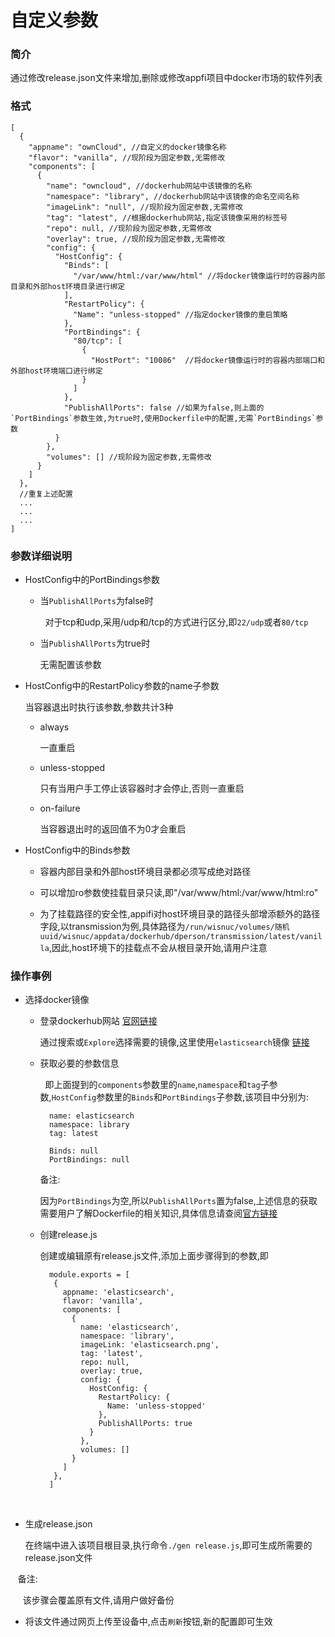 # 自定义参数

### 简介
通过修改release.json文件来增加,删除或修改appfi项目中docker市场的软件列表

### 格式
```
[
  {
    "appname": "ownCloud", //自定义的docker镜像名称
    "flavor": "vanilla", //现阶段为固定参数,无需修改
    "components": [
      {
        "name": "owncloud", //dockerhub网站中该镜像的名称
        "namespace": "library", //dockerhub网站中该镜像的命名空间名称
        "imageLink": "null", //现阶段为固定参数,无需修改
        "tag": "latest", //根据dockerhub网站,指定该镜像采用的标签号
        "repo": null, //现阶段为固定参数,无需修改
        "overlay": true, //现阶段为固定参数,无需修改
        "config": {
          "HostConfig": {
            "Binds": [
              "/var/www/html:/var/www/html" //将docker镜像运行时的容器内部目录和外部host环境目录进行绑定
            ],
            "RestartPolicy": {
              "Name": "unless-stopped" //指定docker镜像的重启策略
            },
            "PortBindings": {
              "80/tcp": [
                {
                  "HostPort": "10086"  //将docker镜像运行时的容器内部端口和外部host环境端口进行绑定
                }
              ]
            },
            "PublishAllPorts": false //如果为false,则上面的`PortBindings`参数生效,为true时,使用Dockerfile中的配置,无需`PortBindings`参数
          }
        },
        "volumes": [] //现阶段为固定参数,无需修改
      }
    ]
  },
  //重复上述配置
  ...
  ...
  ...
]
```

### 参数详细说明

+ HostConfig中的PortBindings参数
  
  - 当`PublishAllPorts`为false时<p>
  
    对于tcp和udp,采用/udp和/tcp的方式进行区分,即`22/udp`或者`80/tcp`
  
  - 当`PublishAllPorts`为true时<p>
  
    无需配置该参数
  
  
+ HostConfig中的RestartPolicy参数的name子参数

  当容器退出时执行该参数,参数共计3种
  
  - always<p>
  
    一直重启
  
  - unless-stopped<p>
  
    只有当用户手工停止该容器时才会停止,否则一直重启
  
  - on-failure<p>
  
    当容器退出时的返回值不为0才会重启
  

+ HostConfig中的Binds参数

  - 容器内部目录和外部host环境目录都必须写成绝对路径<p>
  
  - 可以增加ro参数使挂载目录只读,即"/var/www/html:/var/www/html:ro"<p>
  
  - 为了挂载路径的安全性,appifi对host环境目录的路径头部增添额外的路径字段,以transmission为例,具体路径为`/run/wisnuc/volumes/随机uuid/wisnuc/appdata/dockerhub/dperson/transmission/latest/vanilla`,因此,host环境下的挂载点不会从根目录开始,请用户注意<p>
  

### 操作事例

+ 选择docker镜像

  - 登录dockerhub网站 [官网链接](https://hub.docker.com/)<p>
  
    通过搜索或`Explore`选择需要的镜像,这里使用`elasticsearch`镜像 [链接](https://hub.docker.com/_/elasticsearch/)
    
  - 获取必要的参数信息<p>
  
    即上面提到的`components`参数里的`name`,`namespace`和`tag`子参数,`HostConfig`参数里的`Binds`和`PortBindings`子参数,该项目中分别为:
    
    ```
      name: elasticsearch
      namespace: library
      tag: latest

      Binds: null
      PortBindings: null
    ```
    
    备注:
    
      因为`PortBindings`为空,所以`PublishAllPorts`置为false,上述信息的获取需要用户了解Dockerfile的相关知识,具体信息请查阅[官方链接](https://docs.docker.com/engine/reference/builder/)
    
  - 创建release.js<p>
  
    创建或编辑原有release.js文件,添加上面步骤得到的参数,即
    
    ```
      module.exports = [
       {
         appname: 'elasticsearch',
         flavor: 'vanilla',
         components: [
           {
             name: 'elasticsearch',
             namespace: 'library',
             imageLink: 'elasticsearch.png',
             tag: 'latest',
             repo: null,
             overlay: true,
             config: {
               HostConfig: {
                 RestartPolicy: {
                   Name: 'unless-stopped'
                 },
                 PublishAllPorts: true
               }
             },
             volumes: []
           }
         ]
       },
      ]
    ```
    
  - 生成release.json<p>

    在终端中进入该项目根目录,执行命令`./gen release.js`,即可生成所需要的release.json文件
    
    备注:
    
      该步骤会覆盖原有文件,请用户做好备份
   
  - 将该文件通过网页上传至设备中,点击`刷新`按钮,新的配置即可生效<p>
